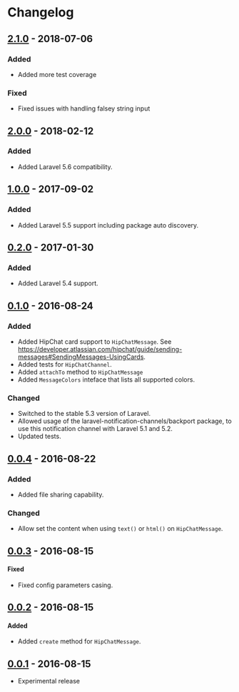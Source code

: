 # Changelog

## [2.1.0](https://github.com/laravel-notification-channels/hipchat/releases/tag/v2.1.0) - 2018-07-06

### Added

- Added more test coverage

### Fixed

- Fixed issues with handling falsey string input

## [2.0.0](https://github.com/laravel-notification-channels/hipchat/releases/tag/v2.0.0) - 2018-02-12

### Added

- Added Laravel 5.6 compatibility.

## [1.0.0](https://github.com/laravel-notification-channels/hipchat/releases/tag/1.0.0) - 2017-09-02

### Added

- Added Laravel 5.5 support including package auto discovery.

## [0.2.0](https://github.com/laravel-notification-channels/hipchat/releases/tag/0.2.0) - 2017-01-30

### Added

- Added Laravel 5.4 support.

## [0.1.0](https://github.com/laravel-notification-channels/hipchat/releases/tag/0.1.0) - 2016-08-24

### Added

- Added HipChat card support to `HipChatMessage`. See https://developer.atlassian.com/hipchat/guide/sending-messages#SendingMessages-UsingCards.
- Added tests for `HipChatChannel`.
- Added `attachTo` method to `HipChatMessage`
- Added `MessageColors` inteface that lists all supported colors.

### Changed

- Switched to the stable 5.3 version of Laravel.
- Allowed usage of the laravel-notification-channels/backport package, to use this notification channel with Laravel 5.1 and 5.2.
- Updated tests.

## [0.0.4](https://github.com/laravel-notification-channels/hipchat/releases/tag/0.0.4) - 2016-08-22

### Added

- Added file sharing capability.

### Changed

- Allow set the content when using `text()` or `html()` on `HipChatMessage`. 

## [0.0.3](https://github.com/laravel-notification-channels/hipchat/releases/tag/0.0.3) - 2016-08-15

#### Fixed

- Fixed config parameters casing.

## [0.0.2](https://github.com/laravel-notification-channels/hipchat/releases/tag/0.0.2) - 2016-08-15

#### Added

- Added `create` method for `HipChatMessage`.

## [0.0.1](https://github.com/laravel-notification-channels/hipchat/releases/tag/0.0.1) - 2016-08-15

- Experimental release

